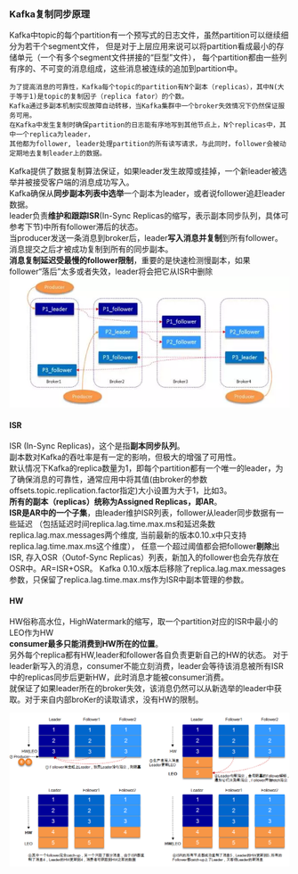 ### Kafka复制同步原理
Kafka中topic的每个partition有一个预写式的日志文件，虽然partition可以继续细分为若干个segment文件，
但是对于上层应用来说可以将partition看成最小的存储单元（一个有多个segment文件拼接的“巨型”文件），
每个partition都由一些列有序的、不可变的消息组成，这些消息被连续的追加到partition中。
```
为了提高消息的可靠性，Kafka每个topic的partition有N个副本（replicas），其中N(大于等于1)是topic的复制因子（replica fator）的个数。
Kafka通过多副本机制实现故障自动转移，当Kafka集群中一个broker失效情况下仍然保证服务可用。
在Kafka中发生复制时确保partition的日志能有序地写到其他节点上，N个replicas中，其中一个replica为leader，
其他都为follower, leader处理partition的所有读写请求，与此同时，follower会被动定期地去复制leader上的数据。
```

Kafka提供了数据复制算法保证，如果leader发生故障或挂掉，一个新leader被选举并被接受客户端的消息成功写入。<br>
Kafka确保从**同步副本列表中选举**一个副本为leader，或者说follower追赶leader数据。<br>
leader负责**维护和跟踪ISR**(In-Sync Replicas的缩写，表示副本同步队列，具体可参考下节)中所有follower滞后的状态。<br>
当producer发送一条消息到broker后，leader**写入消息并复制**到所有follower。消息提交之后才被成功复制到所有的同步副本。<br>
**消息复制延迟受最慢的follower限制**，重要的是快速检测慢副本，如果follower“落后”太多或者失效，leader将会把它从ISR中删除<br>
![copy_sync1](../../pic/kafka/copy_sync1.png)

#### ISR
ISR (In-Sync Replicas)，这个是指**副本同步队列**。<br>
副本数对Kafka的吞吐率是有一定的影响，但极大的增强了可用性。<br>
默认情况下Kafka的replica数量为1，即每个partition都有一个唯一的leader，为了确保消息的可靠性，通常应用中将其值(由broker的参数offsets.topic.replication.factor指定)大小设置为大于1，比如3。<br>
**所有的副本（replicas）统称为Assigned Replicas，即AR**。<br>
**ISR是AR中的一个子集**，由leader维护ISR列表，follower从leader同步数据有一些延迟
（包括延迟时间replica.lag.time.max.ms和延迟条数replica.lag.max.messages两个维度, 当前最新的版本0.10.x中只支持replica.lag.time.max.ms这个维度），
任意一个超过阈值都会把follower**剔除**出ISR, 存入OSR（Outof-Sync Replicas）列表，新加入的follower也会先存放在OSR中。AR=ISR+OSR。
Kafka 0.10.x版本后移除了replica.lag.max.messages参数，只保留了replica.lag.time.max.ms作为ISR中副本管理的参数。

#### HW
HW俗称高水位，HighWatermark的缩写，取一个partition对应的ISR中最小的LEO作为HW<br>
**consumer最多只能消费到HW所在的位置**。<br>
另外每个replica都有HW,leader和follower各自负责更新自己的HW的状态。
对于leader新写入的消息，consumer不能立刻消费，leader会等待该消息被所有ISR中的replicas同步后更新HW，此时消息才能被consumer消费。<br>
就保证了如果leader所在的broker失效，该消息仍然可以从新选举的leader中获取。对于来自内部broKer的读取请求，没有HW的限制。<br>

![copy_sync2](../../pic/kafka/copy_sync2.jpg)